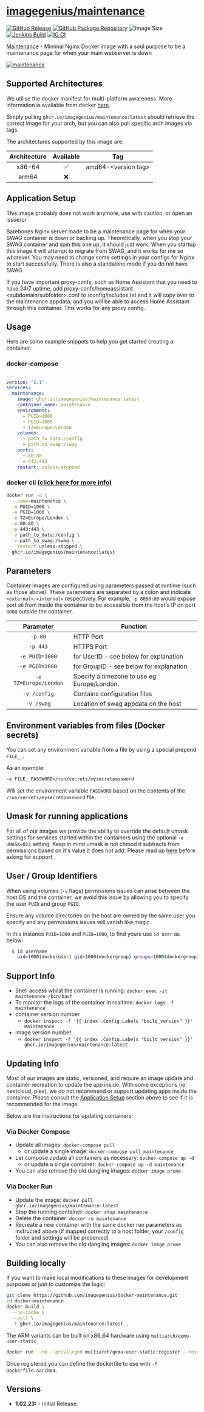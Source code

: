 <!-- DO NOT EDIT THIS FILE MANUALLY  -->

# [imagegenius/maintenance](https://github.com/imagegenius/docker-maintenance)

[![GitHub Release](https://img.shields.io/github/release/imagegenius/docker-maintenance.svg?color=94398d&labelColor=555555&logoColor=ffffff&style=for-the-badge&logo=github)](https://github.com/imagegenius/docker-maintenance/releases)
[![GitHub Package Repository](https://img.shields.io/static/v1.svg?color=94398d&labelColor=555555&logoColor=ffffff&style=for-the-badge&label=imagegenius.io&message=GitHub%20Package&logo=github)](https://github.com/imagegenius/docker-maintenance/packages)
![Image Size](https://img.shields.io/docker/image-size/imagegenius/maintenance.svg?color=94398d&labelColor=555555&logoColor=ffffff&style=for-the-badge&logo=docker)
[![Jenkins Build](https://img.shields.io/jenkins/build?labelColor=555555&logoColor=ffffff&style=for-the-badge&jobUrl=https%3A%2F%2Fci.imagegenius.io%2Fjob%2FDocker-Pipeline-Builders%2Fjob%2Fdocker-maintenance%2Fjob%2Fmain%2F&logo=jenkins)](https://ci.imagegenius.io/job/Docker-Pipeline-Builders/job/docker-maintenance/job/main/)
[![IG CI](https://img.shields.io/badge/dynamic/yaml?color=94398d&labelColor=555555&logoColor=ffffff&style=for-the-badge&label=CI&query=CI&url=https%3A%2F%2Fci-tests.imagegenius.io%2Fimagegenius%2Fmaintenance%2Flatest%2Fci-status.yml)](https://ci-tests.imagegenius.io/imagegenius/maintenance/latest/index.html)

[Maintenance](https://imagegenius/docker-maintenance/) - Minimal Nginx Docker image with a soul purpose to be a maintenance page for when your main webserver is down

[![maintenance](https://avatars.githubusercontent.com/u/121947548?s=200&v=4)](https://imagegenius/docker-maintenance/)

## Supported Architectures

We utilise the docker manifest for multi-platform awareness. More information is available from docker [here](https://github.com/docker/distribution/blob/master/docs/spec/manifest-v2-2.md#manifest-list).

Simply pulling `ghcr.io/imagegenius/maintenance:latest` should retrieve the correct image for your arch, but you can also pull specific arch images via tags.

The architectures supported by this image are:

| Architecture | Available | Tag |
| :----: | :----: | ---- |
| x86-64 | ✅ | amd64-\<version tag\> |
| arm64 | ❌ | |

## Application Setup

This image probably does not work anymore, use with caution. or open an issue/pr

Barebones Nginx server made to be a maintenance page for when your SWAG container is down or backing up. Theoretically, when you stop your SWAG container and spin this one up, it should just work. When you startup this image it will attempt to migrate from SWAG, and it works for me so whatever. You may need to change some settings in your configs for Nginx to start successfully. There is also a standalone mode if you do not have SWAG.

If you have important proxy-confs, such as Home Assistant that you need to have 24/7 uptime, add proxy-confs/homeassistant.<subdomain/subfolder>.conf to /config/includes.txt and it will copy over to the maintenance appdata, and you will be able to access Home Assistant through this container. This works for any proxy config.

## Usage

Here are some example snippets to help you get started creating a container.

### docker-compose

```yaml
---
version: "2.1"
services:
  maintenance:
    image: ghcr.io/imagegenius/maintenance:latest
    container_name: maintenance
    environment:
      - PUID=1000
      - PGID=1000
      - TZ=Europe/London
    volumes:
      - path_to_data:/config
      - path_to_swag:/swag
    ports:
      - 80:80
      - 443:443
    restart: unless-stopped
```

### docker cli ([click here for more info](https://docs.docker.com/engine/reference/commandline/cli/))

```bash
docker run -d \
  --name=maintenance \
  -e PUID=1000 \
  -e PGID=1000 \
  -e TZ=Europe/London \
  -p 80:80 \
  -p 443:443 \
  -v path_to_data:/config \
  -v path_to_swag:/swag \
  --restart unless-stopped \
  ghcr.io/imagegenius/maintenance:latest
```

## Parameters

Container images are configured using parameters passed at runtime (such as those above). These parameters are separated by a colon and indicate `<external>:<internal>` respectively. For example, `-p 8080:80` would expose port `80` from inside the container to be accessible from the host's IP on port `8080` outside the container.

| Parameter | Function |
| :----: | --- |
| `-p 80` | HTTP Port |
| `-p 443` | HTTPS Port |
| `-e PUID=1000` | for UserID - see below for explanation |
| `-e PGID=1000` | for GroupID - see below for explanation |
| `-e TZ=Europe/London` | Specify a timezone to use eg. Europe/London. |
| `-v /config` | Contains configuration files |
| `-v /swag` | Location of swag appdata on the host |

## Environment variables from files (Docker secrets)

You can set any environment variable from a file by using a special prepend `FILE__`.

As an example:

```bash
-e FILE__PASSWORD=/run/secrets/mysecretpassword
```

Will set the environment variable `PASSWORD` based on the contents of the `/run/secrets/mysecretpassword` file.

## Umask for running applications

For all of our images we provide the ability to override the default umask settings for services started within the containers using the optional `-e UMASK=022` setting.
Keep in mind umask is not chmod it subtracts from permissions based on it's value it does not add. Please read up [here](https://en.wikipedia.org/wiki/Umask) before asking for support.

## User / Group Identifiers

When using volumes (`-v` flags) permissions issues can arise between the host OS and the container, we avoid this issue by allowing you to specify the user `PUID` and group `PGID`.

Ensure any volume directories on the host are owned by the same user you specify and any permissions issues will vanish like magic.

In this instance `PUID=1000` and `PGID=1000`, to find yours use `id user` as below:

```bash
  $ id username
    uid=1000(dockeruser) gid=1000(dockergroup) groups=1000(dockergroup)
```

## Support Info

* Shell access whilst the container is running: `docker exec -it maintenance /bin/bash`
* To monitor the logs of the container in realtime: `docker logs -f maintenance`
* container version number
  * `docker inspect -f '{{ index .Config.Labels "build_version" }}' maintenance`
* image version number
  * `docker inspect -f '{{ index .Config.Labels "build_version" }}' ghcr.io/imagegenius/maintenance:latest`

## Updating Info

Most of our images are static, versioned, and require an image update and container recreation to update the app inside. With some exceptions (ie. nextcloud, plex), we do not recommend or support updating apps inside the container. Please consult the [Application Setup](#application-setup) section above to see if it is recommended for the image.

Below are the instructions for updating containers:

### Via Docker Compose

* Update all images: `docker-compose pull`
  * or update a single image: `docker-compose pull maintenance`
* Let compose update all containers as necessary: `docker-compose up -d`
  * or update a single container: `docker-compose up -d maintenance`
* You can also remove the old dangling images: `docker image prune`

### Via Docker Run

* Update the image: `docker pull ghcr.io/imagegenius/maintenance:latest`
* Stop the running container: `docker stop maintenance`
* Delete the container: `docker rm maintenance`
* Recreate a new container with the same docker run parameters as instructed above (if mapped correctly to a host folder, your `/config` folder and settings will be preserved)
* You can also remove the old dangling images: `docker image prune`

## Building locally

If you want to make local modifications to these images for development purposes or just to customize the logic:

```bash
git clone https://github.com/imagegenius/docker-maintenance.git
cd docker-maintenance
docker build \
  --no-cache \
  --pull \
  -t ghcr.io/imagegenius/maintenance:latest .
```

The ARM variants can be built on x86_64 hardware using `multiarch/qemu-user-static`

```bash
docker run --rm --privileged multiarch/qemu-user-static:register --reset
```

Once registered you can define the dockerfile to use with `-f Dockerfile.aarch64`.

## Versions

* **1.02.23:** - Initial Release.
